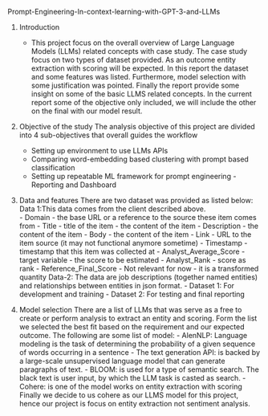 Prompt-Engineering-In-context-learning-with-GPT-3-and-LLMs
1.	Introduction
     - This project focus on the overall overview of Large Language Models (LLMs) related concepts with case study. The case study focus on two types of dataset provided. As an outcome entity extraction with scoring will be expected. In this report the dataset and some features was listed. Furthermore, model selection with some justification was pointed. Finally the report provide some insight on some of the basic LLMS related concepts. In the current report some of the objective only included, we will include the other on the final with our model result.
2.	Objective of the study 
         The analysis objective of this project are divided into 4 sub-objectives that overall guides the workflow
       - Setting up environment to use LLMs APIs 
       - Comparing word-embedding based clustering with prompt based classification 
       - Setting up repeatable ML framework for prompt engineering - Reporting and Dashboard

3.	Data and features 
     There are two dataset was provided as listed below:
     Data 1:This data comes from the client described above.  
        - Domain - the base URL or a reference to the source these item comes from 
        - Title - title of the item - the content of the item
        -  Description - the content of the item
        -  Body - the content of the item
        -  Link - URL to the item source (it may not functional anymore sometime)
        -  Timestamp - timestamp that this item was collected at
        -  Analyst_Average_Score - target variable - the score to be estimated
        -  Analyst_Rank - score as rank
        -  Reference_Final_Score - Not relevant for now - it is a transformed quantity
Data-2: The data are job descriptions (together named entities) and relationships between entities in json format. 
        - Dataset 1: For development and training
        - Dataset 2: For testing and final reporting
4.	Model selection 
There are a list of LLMs that was serve as a free to create or perform analysis to extract an entity and scoring. Form the list we selected the best fit based on the requirement and our expected outcome. The following are some list of model:
        - AlenNLP: Language modeling is the task of determining the probability of a given sequence of words occurring in a sentence
        - The text generation API:  is backed by a large-scale unsupervised language model that can generate paragraphs of text. 
        - BLOOM: is used for a type of semantic search. The black text is user input, by which the LLM task is casted as search.
        - Cohere: is one of the model works on entity extraction with scoring 
Finally we decide to us cohere as our LLMS model for this project, hence our project is focus on entity extraction not sentiment analysis. 
